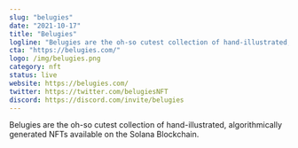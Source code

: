 ```yaml
---
slug: "belugies"
date: "2021-10-17"
title: "Belugies"
logline: "Belugies are the oh-so cutest collection of hand-illustrated, algorithmically generated NFTs available on the Solana Blockchain"
cta: "https://belugies.com/"
logo: /img/belugies.png
category: nft
status: live
website: https://belugies.com/
twitter: https://twitter.com/belugiesNFT
discord: https://discord.com/invite/belugies
---
```


Belugies are the oh-so cutest collection of hand-illustrated, algorithmically generated NFTs available on the Solana Blockchain.
